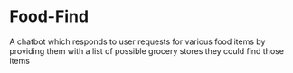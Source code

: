# Food-Find
A chatbot which responds to user requests for various food items by providing them with a list of possible grocery stores they could find those items

